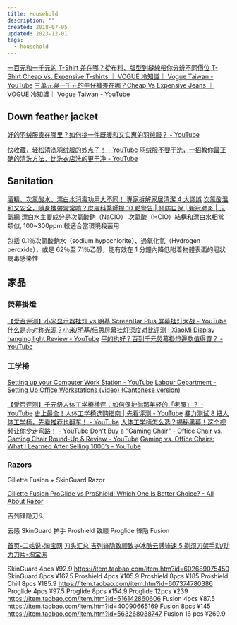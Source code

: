 ```yaml
---
title: Household
description: ""
created: 2018-07-05
updated: 2023-12-01
tags:
  - household
---
```


[一百元和一千元的 T-Shirt 差在哪？從布料、版型到縫線帶你分辨不同價位 T-Shirt Cheap Vs. Expensive T-shirts ｜ VOGUE 冷知識｜ Vogue Taiwan - YouTube](https://www.youtube.com/watch?v=3mtx6sflGyY)
[三萬元與一千元的牛仔褲差在哪？Cheap Vs Expensive Jeans ｜ VOGUE 冷知識｜ Vogue Taiwan - YouTube](https://www.youtube.com/watch?v=m89MOtgGxZE)

## Down feather jacket

[好的羽绒服贵在哪里？如何挑一件既暖和又实惠的羽绒服？ - YouTube](https://www.youtube.com/watch?v=-z1gaIWYLAA)

[快收藏，轻松清洗羽绒服的妙点子！ - YouTube](https://www.youtube.com/watch?v=EeS1ghVsaEE)
[羽绒服不要干洗，一招教你最正确的清洗方法，比洗衣店洗的更干净 - YouTube](https://www.youtube.com/watch?v=oaHsMadgJ3A)

## Sanitation

[酒精、次氯酸水、漂白水消毒功用大不同！ 專家拆解家居清潔 4 大謬誤](https://www.msn.com/zh-hk/health/topic/%E9%85%92%E7%B2%BE%E3%80%81%E6%AC%A1%E6%B0%AF%E9%85%B8%E6%B0%B4%E3%80%81%E6%BC%82%E7%99%BD%E6%B0%B4%E6%B6%88%E6%AF%92%E5%8A%9F%E7%94%A8%E5%A4%A7%E4%B8%8D%E5%90%8C%EF%BC%81-%E5%B0%88%E5%AE%B6%E6%8B%86%E8%A7%A3%E5%AE%B6%E5%B1%85%E6%B8%85%E6%BD%944%E5%A4%A7%E8%AC%AC%E8%AA%A4/ar-BB106RCb)
[次氯酸溫和又安全，隨身攜帶常常噴？皮膚科醫師提 10 點警告 | 預防自保 | 新冠肺炎 | 元氣網](https://health.udn.com/health/story/120952/4353513)
漂白水主要成分是次氯酸鈉（NaClO）
次氯酸（HClO）結構和漂白水相當類似, 100~300ppm 較適合當環境殺菌用

包括 0.1％次氯酸鈉水（sodium hypochlorite）、過氧化氫（Hydrogen peroxide），或是 62％至 71％乙醇，能有效在 1 分鐘內降低附着物體表面的冠狀病毒感染性

## 家品

### 熒幕掛燈

[【爱否评测】小米显示器挂灯 vs 明基 ScreenBar Plus 屏幕挂灯大战 - YouTube](https://www.youtube.com/watch?v=EDFqeX0FNzc)
[什么是非对称光源？小米/明基/倍思屏幕挂灯深度对比评测 | XiaoMi Display hanging light Review - YouTube](https://www.youtube.com/watch?v=ZxVNQdzrQfY)
[平的也好？百到千元熒幕掛燈邊款值得買？ - YouTube](https://www.youtube.com/watch?v=ZzBnF-cxP_Y)

### 工学椅

[Setting up your Computer Work Station - YouTube](https://www.youtube.com/watch?v=v4v7CXDBTxk)
[Labour Department - Setting Up Office Workstations (video) (Cantonese version)](https://www.labour.gov.hk/eng/public/officeCantonese.htm)

[【爱否评测】千元级人体工学椅横评：如何保护你那年轻的「老腰」？ - YouTube](https://www.youtube.com/watch?v=g-4F3GMt7c4)
[史上最全！人体工学椅选购指南 | 先看评测 - YouTube](https://www.youtube.com/watch?v=cist5QiK-yw)
[暴力测试 8 把人体工学椅，先看推荐也翻车！ - YouTube](https://www.youtube.com/watch?v=nkXWvn9I3bo)
[人体工学椅怎么选？揭秘黑幕！这个视频让你少走弯路！ - YouTube](https://www.youtube.com/watch?v=jNH5lfIm2oM)
[Don't Buy a "Gaming Chair" - Office Chair vs. Gaming Chair Round-Up & Review - YouTube](https://www.youtube.com/watch?v=9Yhc6mmdJC4)
[Gaming vs. Office Chairs: What I Learned After Selling 1000’s - YouTube](https://www.youtube.com/watch?v=4LGVUK65wUM)

### Razors

Gillette Fusion + SkinGuard Razor

[Gillette Fusion ProGlide vs ProShield: Which One Is Better Choice? - All About Razor](https://www.allaboutrazor.com/gillette-fusion-proglide-vs-proshield/)

吉列锋隐刀头

云感 SkinGuard
护手 Proshield
致顺 Proglide
锋隐 Fusion

[首页-二姑说-淘宝网](https://ergushuo.taobao.com/?spm=2013.1.1000126.3.6e576094yNXSVw)
[刀头汇总 吉列锋隐致顺致护冰酷云感锋速 5 剃须刀架手动/动力刀片-淘宝网](https://item.taobao.com/item.htm?id=597857250097)

SkinGuard 4pcs ¥92.9
<https://item.taobao.com/item.htm?id=602689075450>
SkinGuard 8pcs ¥167.5
Proshield 4pcs ¥105.9
Proshield 8pcs ¥185
Proshield Chill 8pcs ¥185.9
<https://item.taobao.com/item.htm?id=607374780386>
Proglide 4pcs ¥97.5
Proglide 8pcs ¥154.9
Proglide 12pcs ¥239
<https://item.taobao.com/item.htm?id=616142860606>
Fusion 4pcs ¥87.5
<https://item.taobao.com/item.htm?id=40090665169>
Fusion 8pcs ¥145
<https://item.taobao.com/item.htm?id=563268038747>
Fusion 16 pcs ¥269.9

